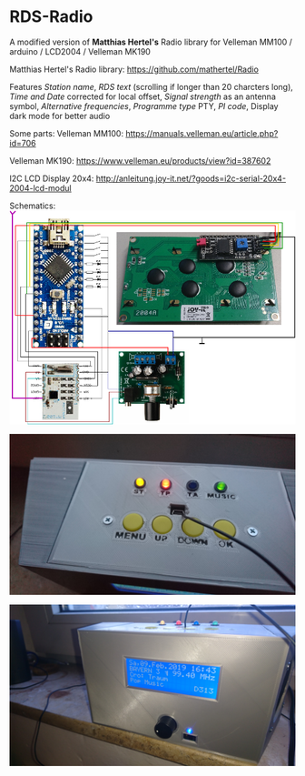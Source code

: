 # RDS-Radio
A modified version of **Matthias Hertel's** Radio library for Velleman MM100 / arduino / LCD2004 / Velleman MK190

Matthias Hertel's Radio library:
https://github.com/mathertel/Radio

Features *Station name*, *RDS text* (scrolling if longer than 20 charcters long), 
*Time and Date* corrected for local offset, *Signal strength* as an antenna symbol, 
*Alternative frequencies*, *Programme type* PTY, *PI code*, Display dark mode for better audio   

Some parts: 
Velleman MM100:
https://manuals.velleman.eu/article.php?id=706

Velleman MK190:
https://www.velleman.eu/products/view?id=387602

I2C LCD Display 20x4: 
http://anleitung.joy-it.net/?goods=i2c-serial-20x4-2004-lcd-modul

Schematics:
![Radio schematics](Radio.png)

![TOP view](led_button.jpg)

![Fron view](tuned.jpg)

